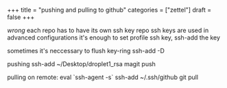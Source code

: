 +++
title = "pushing and pulling to github"
categories = ["zettel"]
draft = false
+++

_wrong_ each repo has to have its own ssh key
repo ssh keys are used in advanced configurations
it's enough to set profile ssh key, ssh-add the key

sometimes it's neccessary to flush key-ring
ssh-add -D

pushing
ssh-add ~/Desktop/droplet1_rsa
magit push

pulling
on remote:
eval \`ssh-agent -s\`
ssh-add ~/.ssh/github
git pull